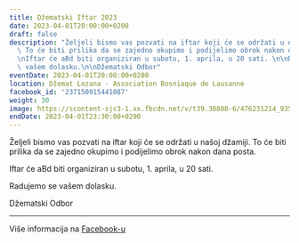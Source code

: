 ```yaml
---
title: Džematski Iftar 2023
date: 2023-04-01T20:00:00+0200
draft: false
description: "Željeli bismo vas pozvati na iftar koji će se održati u našoj džamiji.\
  \ To će biti prilika da se zajedno okupimo i podijelimo obrok nakon dana posta.\n\
  \nIftar će aBd biti organiziran u subotu, 1. aprila, u 20 sati. \n\nRadujemo se\
  \ vašem dolasku.\n\nDžematski Odbor"
eventDate: 2023-04-01T20:00:00+0200
location: Džemat Lozana - Association Bosniaque de Lausanne
facebook_id: '237150915441087'
weight: 30
image: https://scontent-sjc3-1.xx.fbcdn.net/v/t39.30808-6/476231214_935500385377228_3500090740640109385_n.jpg?_nc_cat=101&ccb=1-7&_nc_sid=9e60e4&_nc_ohc=NWvJ3a03wtYQ7kNvwHIaFWl&_nc_oc=AdmdxNHR258jGAnA8lIwLXYFM9ehdjC48NUJMg3ukVXdXONMBGh7xJsWqyh9sPhSCBY&_nc_zt=23&_nc_ht=scontent-sjc3-1.xx&edm=ABTKTjYEAAAA&_nc_gid=K13DwcR9iQn-7SE34bRn0Q&oh=00_AfGoU-k6mKuX_bE3o9r4qzUUtTbJEZxkw5dWWhWKD-U44A&oe=68137ADA
endDate: 2023-04-01T23:30:00+0200
---
```


Željeli bismo vas pozvati na iftar koji će se održati u našoj džamiji. To će biti prilika da se zajedno okupimo i podijelimo obrok nakon dana posta.

Iftar će aBd biti organiziran u subotu, 1. aprila, u 20 sati. 

Radujemo se vašem dolasku.

Džematski Odbor

---

Više informacija na [Facebook-u](https://facebook.com/events/237150915441087)